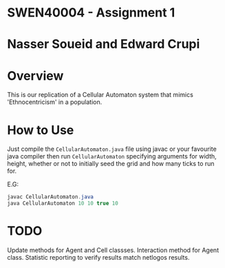# SWEN40004 - Assignment 1
# Nasser Soueid and Edward Crupi

# Overview
This is our replication of a Cellular Automaton system that mimics 'Ethnocentricism' in a population.

# How to Use
Just compile the `CellularAutomaton.java` file using javac or your favourite java compiler then run `CellularAutomaton` specifying arguments for width, height, whether or not to initially seed the grid and how many ticks to run for.

E.G:

```java
javac CellularAutomaton.java
java CellularAutomaton 10 10 true 10
```

# TODO
Update methods for Agent and Cell classses. Interaction method for Agent class. Statistic reporting to verify results match netlogos results.
